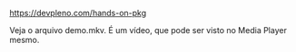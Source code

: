 https://devpleno.com/hands-on-pkg

Veja o arquivo demo.mkv. É um vídeo, que pode ser visto no Media Player mesmo.